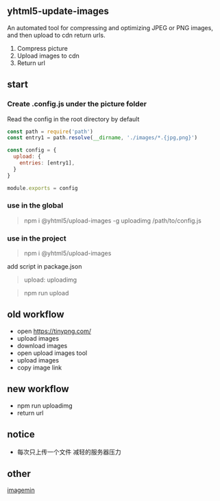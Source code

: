## yhtml5-update-images

An automated tool for compressing and optimizing JPEG or PNG images,
and then upload to cdn return urls.

1. Compress picture
2. Upload images to cdn
3. Return url

## start

### Create .config.js under the picture folder
Read the config in the root directory by default

```js
const path = require('path')
const entry1 = path.resolve(__dirname, './images/*.{jpg,png}')

const config = {
  upload: {
    entries: [entry1],
  }
}

module.exports = config
```

### use in the global
> npm i @yhtml5/upload-images -g
> uploadimg /path/to/config.js


### use in the project

> npm i @yhtml5/upload-images

add script in package.json
> upload: uploadimg

> npm run upload


## old workflow
* open https://tinypng.com/
* upload images
* download images
* open upload images tool
* upload images
* copy image link

## new workflow
* npm run uploadimg
* return url

## notice
* 每次只上传一个文件 减轻的服务器压力

## other
[imagemin](https://github.com/imagemin/imagemin)
